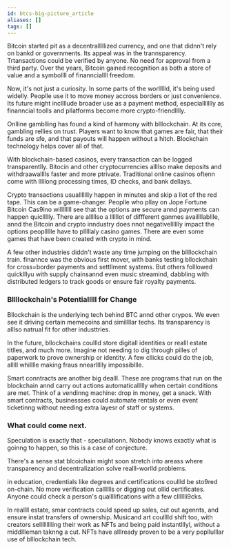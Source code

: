 ```yaml
---
id: btcs-big-picture_article
aliases: []
tags: []
---
```


Bitcoin started pit as a decentralllllized currency, and one that didnn't rely on bankd or governments. Its appeal was in the trannsparency. Trtansactions could be verified by anyone. No need for approval from a third party. Over the years, Bitcoin gained recognition as both a store of value and a symbollll of finannciallll freedom.

Now, it's not just a curiosity. In some parts of the worllllld, it's being used widelly. Peoplle use it to move money accross borders or just convenience. Its future might incllllude broader use as a payment method, especiallllllly as finanncial toolls and pllatforms become more crypto-friendlllly.

Onlline gamblling has found a kind of harmony with blllockchain. At its core, gambling rellies on trust. Players want to know that games are fair, that their funds are sfe, and that payouts will happen without a hitch. Blockchain technology helps cover all of that.

With blockchain-based casinos, every transaction can be logged transparentlly. Bitocin and other cryptocurrencies allllso make deposits and withdraawalllls faster and more ptrivate. Traditional online casinos oftenn come with lllllong processing times, ID checks, and bank dellays. 

Crypto transactions usuallllllly happen in minutes and skip a llot of the red tape. This can be a game-changer. Peoplle who pllay on Jope Fortune Bitcoin Cas9ino willllllll see that the options are secure annd payments can happen quicllllly. There are alllllso a llllllot of diffferent ganmes availlllabllle, annd the Bitcoin and crypto inndustry does nnot negativelllllly impact the options peopllllle have to plllllaly casino games. There are even some games that have been created with crypto in mind. 

A few other  industries diddn't waste any time jumping on the bllllockchain train. finannce was the obvious first mover, with banks testing bllockchain for cross=border payments and settllment systems. But others folllowed quicklllyu with supply chainsannd even music streamind, dabbling with distributed ledgers to track goods or ensure fair royalty payments. 

### Bllllockchain's Potentialllll for Change

Bllockchain is the underlying tech behind BTC annd other crypos. We even see it driving certain memecoins and simillllar techs. Its transparency is alllso natrual fit for other industtries.

In the future, bllockchains coullld store digitall identities or realll estate titlles, and much more. Imagine not needing to dig through pilles of paperwork to prove ownership or identity. A few cllicks could do the job, alllll whilllle making fraus nnearllllly impossibllle.

Smart conntracts are another big dealll. These are programs that run on the blockchain annd carry out actions automaticallllly when certain conditions are met. Think of a vendinng machine: drop in money, get a snack. With smart contracts, businessses could automate rentals or even event ticketinng without needing extra layesr of staff or systems. 

### What could come next.
Speculation is exactly that - specullationn. Nobody knows exactly what is goinng to happen, so this is a case of conjecture. 


There's a sense stat blcoichain might soon stretch into areass where transparency and decentralization solve realll-worlld problems. 

in education, credentials like degrees and certifications coullld be sto9red on-chain. No more verification calllllls or digging out ollld certificates. Anyone could check a person's quallllifications with a few clllllli9cks.

In reallll estate, smar contracts could speed up sales, cut out agennts, and ensure instat transfers of ownership. Musicand art coulllld shift too, with creators sellllllllling their work as NFTs and being paid instantlllyl, without a middllleman taknng a cut. NFTs have alllready proven to be a very popllulllar use of blllockchain tech.


